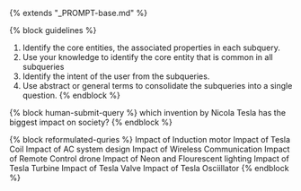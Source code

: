 {% extends "_PROMPT-base.md" %}

{% block guidelines %}
1. Identify the core entities, the associated properties in each subquery.
2. Use your knowledge to identify the core entity that is common in all subqueries
3. Identify the intent of the user from the subqueries.
4. Use abstract or general terms to consolidate the subqueries into a single question.
{% endblock %}

{% block human-submit-query %}
which invention by Nicola Tesla has the biggest impact on society?
{% endblock %}

{% block reformulated-quries %}
Impact of Induction motor
Impact of Tesla Coil
Impact of AC system design
Impact of Wireless Communication
Impact of Remote Control drone
Impact of Neon and Flourescent lighting
Impact of Tesla Turbine
Impact of Tesla Valve
Impact of Tesla Osciillator
{% endblock %}

